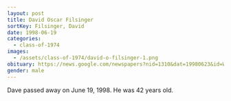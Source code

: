 ```yaml
---
layout: post
title: David Oscar Filsinger
sortKey: Filsinger, David
date: 1998-06-19
categories:
  - class-of-1974
images:
  - /assets/class-of-1974/david-o-filsinger-1.png
obituary: https://news.google.com/newspapers?nid=1310&dat=19980623&id=WExWAAAAIBAJ&sjid=7esDAAAAIBAJ&pg=5860%2C6194183
gender: male
---
```


Dave passed away on June 19, 1998. He was 42 years old.
